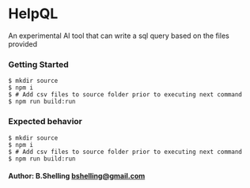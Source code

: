 # HelpQL
An experimental AI tool that can write a sql query based on the files provided


### Getting Started
```
$ mkdir source
$ npm i
$ # Add csv files to source folder prior to executing next command
$ npm run build:run
```

### Expected behavior
```
$ mkdir source
$ npm i
$ # Add csv files to source folder prior to executing next command
$ npm run build:run
```


#### Author: B.Shelling bshelling@gmail.com
